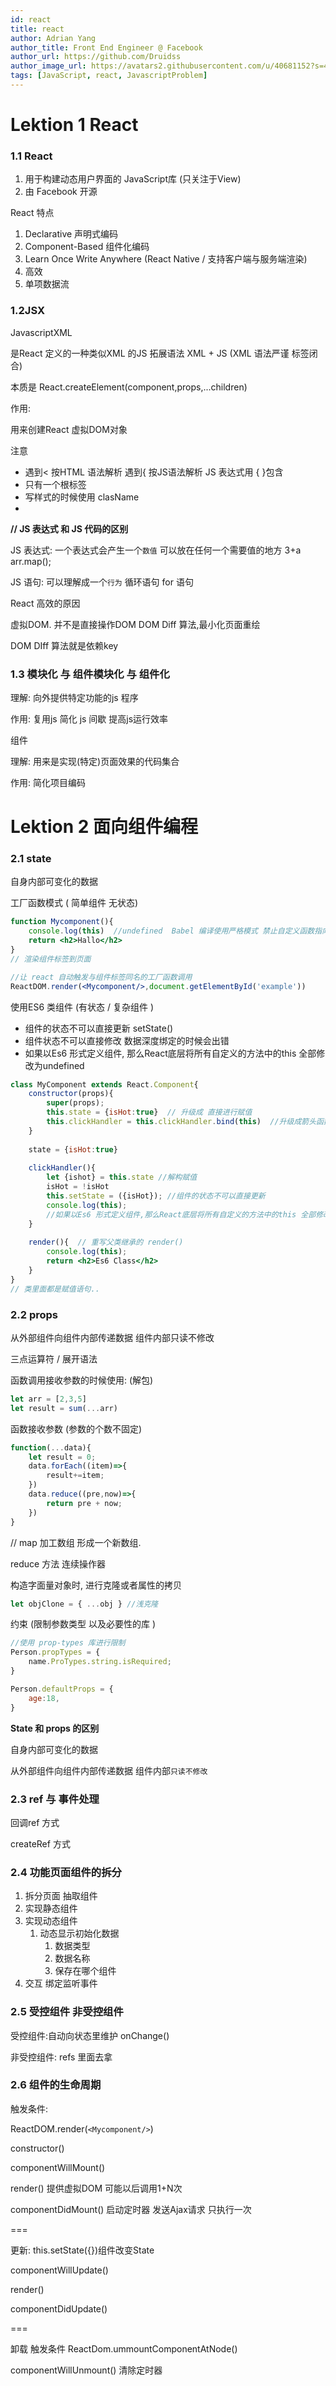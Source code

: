 ```yaml
---
id: react
title: react
author: Adrian Yang
author_title: Front End Engineer @ Facebook
author_url: https://github.com/Druidss
author_image_url: https://avatars2.githubusercontent.com/u/40681152?s=460&u=e324c1f3465c768888c1fcf798b5f5eb1be9d60d&v=4
tags: [JavaScript, react, JavascriptProblem]
---
```


# Lektion 1 React

### 1.1 React

1. 用于构建动态用户界面的 JavaScript库 (只关注于View)
2. 由 Facebook 开源

React 特点

1. Declarative 声明式编码
2. Component-Based 组件化编码
3. Learn Once Write Anywhere (React Native / 支持客户端与服务端渲染)
4. 高效
5. 单项数据流

### 1.2JSX

JavascriptXML

是React 定义的一种类似XML 的JS 拓展语法 XML + JS (XML 语法严谨 标签闭合)

本质是 React.createElement(component,props,...children)

作用:

用来创建React 虚拟DOM对象

注意

- 遇到<  按HTML 语法解析  遇到{  按JS语法解析  JS 表达式用 { }包含
- 只有一个根标签
- 写样式的时候使用 clasName
- 

**// JS 表达式 和  JS 代码的区别**

JS 表达式: 一个表达式会产生一个`数值`  可以放在任何一个需要值的地方  3+a  arr.map();

JS 语句: 可以理解成一个`行为` 循环语句 for 语句

React 高效的原因

虚拟DOM. 并不是直接操作DOM  DOM Diff 算法,最小化页面重绘

DOM DIff 算法就是依赖key



### 1.3  模块化 与 组件模块化 与 组件化 

理解:  向外提供特定功能的js 程序 

作用: 复用js 简化 js 间歇 提高js运行效率



组件

理解:  用来是实现(特定)页面效果的代码集合

作用: 简化项目编码



# Lektion 2 面向组件编程

### 2.1 state

自身内部可变化的数据

工厂函数模式 ( 简单组件  无状态)

```jsx
function Mycomponent(){
    console.log(this)  //undefined  Babel 编译使用严格模式 禁止自定义函数指向window
    return <h2>Hallo</h2>
}
// 渲染组件标签到页面

//让 react 自动触发与组件标签同名的工厂函数调用
ReactDOM.render(<Mycomponent/>,document.getElementById('example'))
```



使用ES6 类组件 (有状态 / 复杂组件 )

- 组件的状态不可以直接更新  setState()
- 组件状态不可以直接修改  数据深度绑定的时候会出错
- 如果以Es6 形式定义组件, 那么React底层将所有自定义的方法中的this 全部修改为undefined

```jsx
class MyComponent extends React.Component{
    constructor(props){
        super(props);
        this.state = {isHot:true}  // 升级成 直接进行赋值
        this.clickHandler = this.clickHandler.bind(this)  //升级成箭头函数 this便指向实例对象
    }
    
    state = {isHot:true}
    
    clickHandler(){
		let {ishot} = this.state //解构赋值
        isHot = !isHot
        this.setState = ({isHot}); //组件的状态不可以直接更新
      	console.log(this);
        //如果以Es6 形式定义组件,那么React底层将所有自定义的方法中的this 全部修改为undefined                 
    }
    
    render(){  // 重写父类继承的 render()
        console.log(this);
        return <h2>Es6 Class</h2>
    }
}
// 类里面都是赋值语句..
```



### 2.2 props

从外部组件向组件内部传递数据 组件内部只读不修改

三点运算符 / 展开语法

函数调用接收参数的时候使用: (解包)

```js
let arr = [2,3,5]
let result = sum(...arr)
```

函数接收参数 (参数的个数不固定)



```js
function(...data){
    let result = 0;
    data.forEach((item)=>{
        result+=item;
    })
    data.reduce((pre,now)=>{
        return pre + now;
    })
}
```

// map 加工数组 形成一个新数组. 

reduce 方法 连续操作器

构造字面量对象时, 进行克隆或者属性的拷贝

```js
let objClone = { ...obj } //浅克隆
```



约束 (限制参数类型  以及必要性的库 )

```jsx
//使用 prop-types 库进行限制
Person.propTypes = {
    name.ProTypes.string.isRequired;
}

Person.defaultProps = {
    age:18,
}
```

**State  和  props 的区别**

自身内部可变化的数据 

从外部组件向组件内部传递数据 组件内部`只读不修改`



### 2.3 ref 与 事件处理

回调ref 方式



createRef 方式

### 2.4 功能页面组件的拆分

1. 拆分页面 抽取组件
2. 实现静态组件
3. 实现动态组件
   1. 动态显示初始化数据
      1. 数据类型
      2. 数据名称
      3. 保存在哪个组件
4. 交互  绑定监听事件



### 2.5 受控组件 非受控组件

受控组件:自动向状态里维护 onChange()

非受控组件: refs 里面去拿



### 2.6 组件的生命周期

触发条件:

ReactDOM.render(`<Mycomponent/>`)

constructor()

componentWillMount()

render() 提供虚拟DOM 可能以后调用1+N次

componentDidMount() 启动定时器  发送Ajax请求 只执行一次

=== 

更新: this.setState({})组件改变State

componentWillUpdate()

render()

componentDidUpdate()

===

卸载 触发条件 ReactDom.ummountComponentAtNode()

componentWillUnmount()  清除定时器







